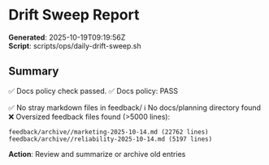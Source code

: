 # Drift Sweep Report

**Generated**: 2025-10-19T09:19:56Z  
**Script**: scripts/ops/daily-drift-sweep.sh

## Summary

✅ Docs policy check passed.
✅ Docs policy: PASS

✅ No stray markdown files in feedback/
ℹ️  No docs/planning directory found
❌ Oversized feedback files found (>5000 lines):

```
feedback/archive//marketing-2025-10-14.md (22762 lines)
feedback/archive//reliability-2025-10-14.md (5197 lines)

```

**Action**: Review and summarize or archive old entries

